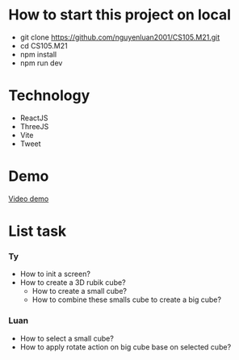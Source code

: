 # How to start this project on local
- git clone https://github.com/nguyenluan2001/CS105.M21.git
- cd CS105.M21
- npm install
- npm run dev
# Technology
- ReactJS
- ThreeJS
- Vite
- Tweet
# Demo
[Video demo](https://www.loom.com/share/3432acc957774704802b388ff784abbd)
# List task
### Ty
- How to init a screen? 
- How to create a 3D rubik cube?
    - How to create a small cube?
    - How to combine these smalls cube to create a big cube?
### Luan
- How to select a small cube?
- How to apply rotate action on big cube base on selected cube?